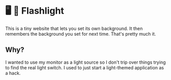 # :desktop_computer: :flashlight: Flashlight

This is a tiny website that lets you set its own background. It then remembers the background you set for next time. That's pretty much it.

## Why?

I wanted to use my monitor as a light source so I don't trip over things trying to find the real light switch. I used to just start a light-themed application as a hack.
